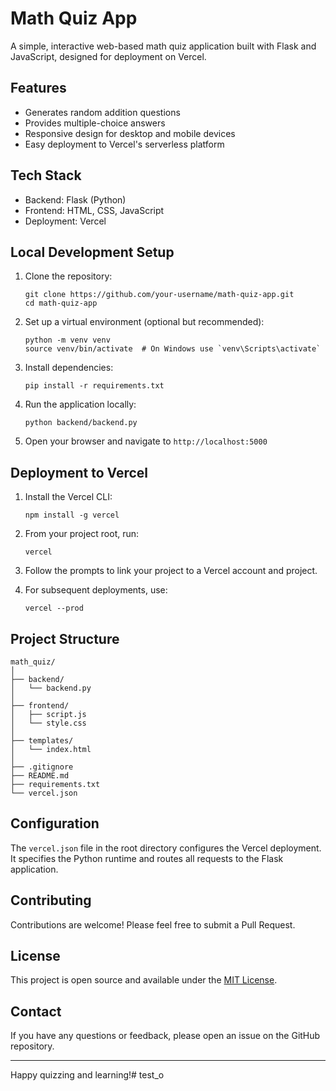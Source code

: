 # Math Quiz App

A simple, interactive web-based math quiz application built with Flask and JavaScript, designed for deployment on Vercel.

## Features

- Generates random addition questions
- Provides multiple-choice answers
- Responsive design for desktop and mobile devices
- Easy deployment to Vercel's serverless platform

## Tech Stack

- Backend: Flask (Python)
- Frontend: HTML, CSS, JavaScript
- Deployment: Vercel

## Local Development Setup

1. Clone the repository:
   ```
   git clone https://github.com/your-username/math-quiz-app.git
   cd math-quiz-app
   ```

2. Set up a virtual environment (optional but recommended):
   ```
   python -m venv venv
   source venv/bin/activate  # On Windows use `venv\Scripts\activate`
   ```

3. Install dependencies:
   ```
   pip install -r requirements.txt
   ```

4. Run the application locally:
   ```
   python backend/backend.py
   ```

5. Open your browser and navigate to `http://localhost:5000`

## Deployment to Vercel

1. Install the Vercel CLI:
   ```
   npm install -g vercel
   ```

2. From your project root, run:
   ```
   vercel
   ```

3. Follow the prompts to link your project to a Vercel account and project.

4. For subsequent deployments, use:
   ```
   vercel --prod
   ```

## Project Structure

```
math_quiz/
│
├── backend/
│   └── backend.py
│
├── frontend/
│   ├── script.js
│   └── style.css
│
├── templates/
│   └── index.html
│
├── .gitignore
├── README.md
├── requirements.txt
└── vercel.json
```

## Configuration

The `vercel.json` file in the root directory configures the Vercel deployment. It specifies the Python runtime and routes all requests to the Flask application.

## Contributing

Contributions are welcome! Please feel free to submit a Pull Request.

## License

This project is open source and available under the [MIT License](LICENSE).

## Contact

If you have any questions or feedback, please open an issue on the GitHub repository.

---

Happy quizzing and learning!# test_o
